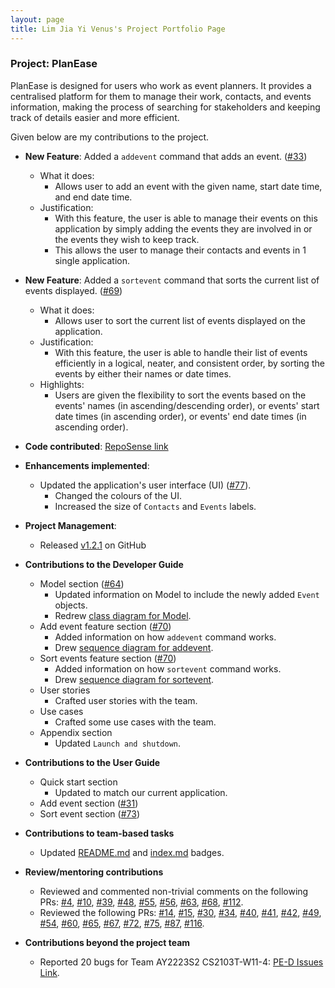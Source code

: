 ```yaml
---
layout: page
title: Lim Jia Yi Venus's Project Portfolio Page
---
```


### Project: PlanEase

PlanEase is designed for users who work as event planners.
It provides a centralised platform for them to manage their work, contacts, and events information, making the process of searching for stakeholders and keeping track of details easier and more efficient.

Given below are my contributions to the project.

* **New Feature**: Added a `addevent` command that adds an event. ([#33](https://github.com/AY2223S2-CS2103-W16-3/tp/pull/33))
  * What it does: 
    * Allows user to add an event with the given name, start date time, and end date time.
  * Justification: 
    * With this feature, the user is able to manage their events on this application by simply adding the events they are involved in or the events they wish to keep track.
    * This allows the user to manage their contacts and events in 1 single application.

* **New Feature**: Added a `sortevent` command that sorts the current list of events displayed. ([#69](https://github.com/AY2223S2-CS2103-W16-3/tp/pull/69))
  * What it does:
    * Allows user to sort the current list of events displayed on the application.
  * Justification: 
    * With this feature, the user is able to handle their list of events efficiently in a logical, neater, and consistent order, by sorting the events by either their names or date times.
  * Highlights: 
    * Users are given the flexibility to sort the events based on the events' names (in ascending/descending order), or events' start date times (in ascending order), or events' end date times (in ascending order).

* **Code contributed**: [RepoSense link](https://nus-cs2103-ay2223s2.github.io/tp-dashboard/?search=venuslimm&breakdown=true)

* **Enhancements implemented**:
  * Updated the application's user interface (UI) ([#77](https://github.com/AY2223S2-CS2103-W16-3/tp/pull/77)).
    * Changed the colours of the UI.
    * Increased the size of `Contacts` and `Events` labels.

* **Project Management**:
  * Released [v1.2.1](https://github.com/AY2223S2-CS2103-W16-3/tp/releases/tag/v1.2.1) on GitHub

* **Contributions to the Developer Guide**
  * Model section ([#64](https://github.com/AY2223S2-CS2103-W16-3/tp/pull/64))
    * Updated information on Model to include the newly added `Event` objects.
    * Redrew [class diagram for Model](https://github.com/AY2223S2-CS2103-W16-3/tp/blob/master/docs/images/ModelClassDiagram.png).
  * Add event feature section ([#70](https://github.com/AY2223S2-CS2103-W16-3/tp/pull/70))
    * Added information on how `addevent` command works.
    * Drew [sequence diagram for addevent](https://github.com/AY2223S2-CS2103-W16-3/tp/blob/master/docs/images/AddEventSequenceDiagram.png).
  * Sort events feature section ([#70](https://github.com/AY2223S2-CS2103-W16-3/tp/pull/70))
    * Added information on how `sortevent` command works.
    * Drew [sequence diagram for sortevent](https://github.com/AY2223S2-CS2103-W16-3/tp/blob/master/docs/images/SortEventSequenceDiagram.png).
  * User stories
    * Crafted user stories with the team.
  * Use cases
    * Crafted some use cases with the team.
  * Appendix section
    * Updated `Launch and shutdown`.

* **Contributions to the User Guide**
  * Quick start section
    * Updated to match our current application.
  * Add event section ([#31](https://github.com/AY2223S2-CS2103-W16-3/tp/pull/31))
  * Sort event section ([#73](https://github.com/AY2223S2-CS2103-W16-3/tp/pull/73))

* **Contributions to team-based tasks**
  * Updated [README.md](https://github.com/AY2223S2-CS2103-W16-3/tp/blob/master/README.md) and [index.md](https://github.com/AY2223S2-CS2103-W16-3/tp/blob/master/docs/index.md) badges.

* **Review/mentoring contributions**
  * Reviewed and commented non-trivial comments on the following PRs: [#4](https://github.com/AY2223S2-CS2103-W16-3/tp/pull/4), [#10](https://github.com/AY2223S2-CS2103-W16-3/tp/pull/10), [#39](https://github.com/AY2223S2-CS2103-W16-3/tp/pull/39), [#48](https://github.com/AY2223S2-CS2103-W16-3/tp/pull/48), [#55](https://github.com/AY2223S2-CS2103-W16-3/tp/pull/55), [#56](https://github.com/AY2223S2-CS2103-W16-3/tp/pull/56), [#63](https://github.com/AY2223S2-CS2103-W16-3/tp/pull/63), [#68](https://github.com/AY2223S2-CS2103-W16-3/tp/pull/68), [#112](https://github.com/AY2223S2-CS2103-W16-3/tp/pull/112).
  * Reviewed the following PRs: [#14](https://github.com/AY2223S2-CS2103-W16-3/tp/pull/14), [#15](https://github.com/AY2223S2-CS2103-W16-3/tp/pull/15), [#30](https://github.com/AY2223S2-CS2103-W16-3/tp/pull/30), [#34](https://github.com/AY2223S2-CS2103-W16-3/tp/pull/34), [#40](https://github.com/AY2223S2-CS2103-W16-3/tp/pull/40), [#41](https://github.com/AY2223S2-CS2103-W16-3/tp/pull/41), [#42](https://github.com/AY2223S2-CS2103-W16-3/tp/pull/42), [#49](https://github.com/AY2223S2-CS2103-W16-3/tp/pull/49), [#54](https://github.com/AY2223S2-CS2103-W16-3/tp/pull/54), [#60](https://github.com/AY2223S2-CS2103-W16-3/tp/pull/60), [#65](https://github.com/AY2223S2-CS2103-W16-3/tp/pull/65), [#67](https://github.com/AY2223S2-CS2103-W16-3/tp/pull/67), [#72](https://github.com/AY2223S2-CS2103-W16-3/tp/pull/72), [#75](https://github.com/AY2223S2-CS2103-W16-3/tp/pull/75), [#87](https://github.com/AY2223S2-CS2103-W16-3/tp/pull/87), [#116](https://github.com/AY2223S2-CS2103-W16-3/tp/pull/116).

* **Contributions beyond the project team**
  * Reported 20 bugs for Team AY2223S2 CS2103T-W11-4: [PE-D Issues Link](https://github.com/venuslimm/ped/issues).
